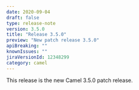 ```yaml
---
date: 2020-09-04
draft: false 
type: release-note
version: 3.5.0
title: "Release 3.5.0"
preview: "New patch release 3.5.0"
apiBreaking: ""
knownIssues: ""
jiraVersionId: 12348299
category: camel
---
```


This release is the new Camel 3.5.0 patch release.
